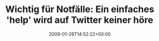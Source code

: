 ---
retweeted: false
source: <a href="http://twitter.com" rel="nofollow">Twitter Web Client</a>
entities:
  hashtags:
  - text: baschtstwittertipps
    indices:
    - '74'
    - '94'
  symbols: []
  user_mentions: []
  urls: []
display_text_range:
- '0'
- '94'
favorite_count: '0'
id_str: '1155365061'
truncated: false
retweet_count: '0'
id: '1155365061'
created_at: Wed Jan 28 14:52:22 +0000 2009
favorited: false
full_text: 'Wichtig für Notfälle: Ein einfaches ''help'' wird auf Twitter keiner hören.
  #baschtstwittertipps'
lang: de
tags:
- baschtstwittertipps
- pesos/twitter
date: '2009-01-28T14:52:22+00:00'
src: https://twitter.com/bascht/status/1155365061
original_url: https://twitter.com/bascht/status/1155365061
type: twitter_tweet
text: 'Wichtig für Notfälle: Ein einfaches ''help'' wird auf Twitter keiner hören.
  #baschtstwittertipps'
title: 'Wichtig für Notfälle: Ein einfaches ''help'' wird auf Twitter keiner höre'

---
